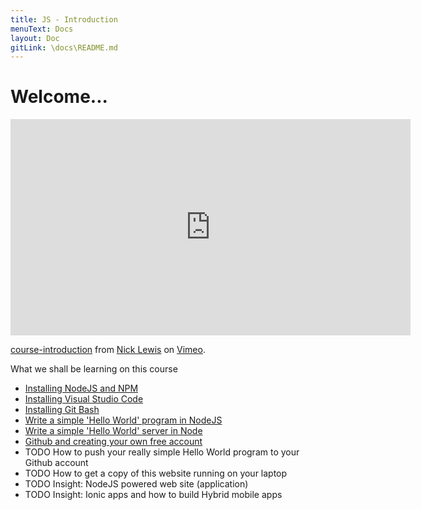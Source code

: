 ```yaml
---
title: JS - Introduction
menuText: Docs
layout: Doc
gitLink: \docs\README.md
---
```


# Welcome...

<iframe src="https://player.vimeo.com/video/187444928" width="640" height="346" frameborder="0" webkitallowfullscreen="true" mozallowfullscreen="true" allowfullscreen="true"></iframe>
<p><a href="https://vimeo.com/187444928">course-introduction</a> from <a href="https://vimeo.com/nicklewis">Nick Lewis</a> on <a href="https://vimeo.com">Vimeo</a>.</p>

What we shall be learning on this course

* [Installing NodeJS and NPM](install-node)
* [Installing Visual Studio Code](install-visual-studio-code)
* [Installing Git Bash](installing-git-bash)
* [Write a simple 'Hello World' program in NodeJS](hello-world)
* [Write a simple 'Hello World' server in Node](hello-http)
* [Github and creating your own free account](join-github)
* TODO How to push your really simple Hello World program to your Github account
* TODO How to get a copy of this website running on your laptop
* TODO Insight: NodeJS powered web site (application)
* TODO Insight: Ionic apps and how to build Hybrid mobile apps
